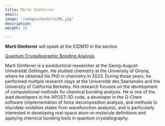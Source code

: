 ```yaml
---
title: Martí Gimferrer
email: 
image: "/images/authors/MG.jpg"
description: 
weight: 25  

---
```


**Martí Gimferrer** will speak at the ICDM10 in the section

[Quantum Crystallographic Bonding Analysis](\topics\03a_quantum-crystallographic-bonding-analysis.md)

Martí Gimferrer is a postdoctoral researcher at the Georg-August-Universität Göttingen. He studied chemistry at the University of Girona, where he obtained his PhD in chemistry in 2023. During those years, he performed multiple research stays at the Universität des Saarlandes and the University of California Berkeley. His research focuses on the development of computational methods for chemical bonding analysis. He is one of the lead developers in the APOST-3D code, a developer in the Q-Chem software (implementation of force decomposition analysis, and methods to elucidate oxidation states from wavefunction analysis), and is particularly interested in developing real-space atom-in-molecule definitions and applying chemical bonding tools in quantum crystallography.